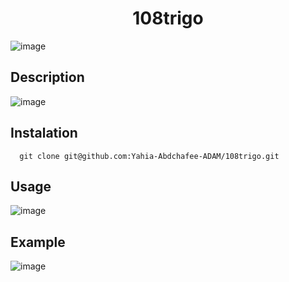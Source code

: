 <h1 align="center"> 108trigo </h1>

![image](https://user-images.githubusercontent.com/91891487/182252327-b5987ff5-6f0e-4b25-a7e8-c4b0a26d7120.png)

<h2> Description </h2>

![image](https://user-images.githubusercontent.com/91891487/182252404-691388c7-04cc-4920-bab2-ef17e4c4af92.png)


<h2> Instalation </h2>

      git clone git@github.com:Yahia-Abdchafee-ADAM/108trigo.git 

<h2> Usage </h2>

![image](https://user-images.githubusercontent.com/91891487/182252459-b243defa-512b-4149-ba03-2661fd598895.png)

<h2> Example </h2>

![image](https://user-images.githubusercontent.com/91891487/182252542-fcfaeeda-0f38-408f-9982-ddc9eade509a.png)
